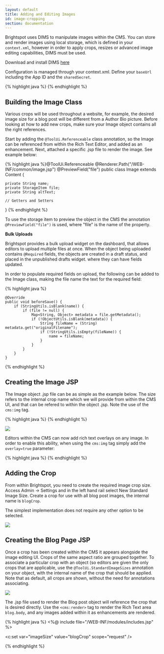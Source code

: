 ```yaml
---
layout: default
title: Adding and Editing Images
id: image-cropping
section: documentation
---
```


<div markdown="1" class="span12">

Brightspot uses DIMS to manipulate images within the CMS. You can store and render images using local storage, which is defined in your `context.xml`, however in order to apply crops, resizes or advanced image editing capabilities, DIMS must be used.

Download and install DIMS [here](https://github.com/beetlebugorg/mod_dims)

Configuration is managed through your context.xml. Define your `baseUrl` including the App ID and the `sharedSecret`.

<div class="highlight">{% highlight java %}
<!-- DIMs -->
<Environment name="dari/defaultImageEditor" override="false" type="java.lang.String" value="dims" />
<Environment name="dari/imageEditor/dims/class" override="false" type="java.lang.String" value="com.psddev.dari.util.DimsImageEditor" />
<Environment name="dari/imageEditor/dims/baseUrl" override="false" type="java.lang.String" value="http://example.com/dims4/APP_ID" />
<Environment name="dari/imageEditor/dims/sharedSecret" override="false" type="java.lang.String" value="S3cret_H3re" />
<Environment name="dari/imageEditor/dims/quality" override="false" type="java.lang.Integer" value="90" />
{% endhighlight %}</div>

## Building the Image Class

Various crops will be used throughout a website, for example, the desired image size for a blog post will be different from a Author Bio picture. Before looking at how to add new crops, make sure your Image object contains all the right references.

Start by adding the `@ToolUi.Referenceable` class annotation, so the Image can be referenced from within the Rich Text Editor, and added as an enhancement. Next, attached a specific .jsp file to render the image. See example below:

<div class="highlight">{% highlight java %}@ToolUi.Referenceable
@Renderer.Path("/WEB-INF/common/image.jsp")
@PreviewField("file")
public class Image extends Content {

	private String name;
	private StorageItem file;
	private String altText;

	// Getters and Setters
}
{% endhighlight %}</div>

To use the storage item to preview the object in the CMS the annotation `@PreviewField("file")` is used, where "file" is the name of the property.

**Bulk Uploads**

Brightspot provides a bulk upload widget on the dashboard, that allows editors to upload multiple files at once. When the object being uploaded contains `@Required` fields, the objects are created in a draft status, and placed in the unpublished drafts widget. where they can have fields updated.

In order to populate required fields on upload, the following can be added to the Image class, making the file name the text for the required field:

<div class="highlight">
{% highlight java %}

    @Override
    public void beforeSave() {
        if (StringUtils.isBlank(name)) {
            if (file != null) {
                Map<String, Object> metadata = file.getMetadata();
                if (!ObjectUtils.isBlank(metadata)) {
                    String fileName = (String) metadata.get("originalFilename");
                    if (!StringUtils.isEmpty(fileName)) {
                        name = fileName;
                    }
                }
            }
        }
    }
{% endhighlight %}
</div>


## Creating the Image JSP

The Image object .jsp file can be as simple as the example below. The size refers to the internal crop name which we will provide from within the CMS UI, and that can be refered to within the object .jsp. Note the use of the `cms:img` tag.

<div class="highlight">{% highlight java %}
<cms:img src="${content}" size="${imageSize}" alt="${content.altText}" />
{% endhighlight %}</div>

![](http://cdn.psddev.com/88/07/ee4cb627440e9c6e1fedcace1cab/text-overlay-20.55.44%20AM.png)

Editors within the CMS can now add rich text overlays on any image. In order to enable this ability, when using the `cms:img` tag simply add the `overlay=true` parameter:

<div class="highlight">{% highlight java %}
<cms:img src="${content.leadImage}" size="productLeadImage" overlay="true" />
{% endhighlight %}</div>

## Adding the Crop

From within Brightspot, you need to create the required image crop size. Access Admin -> Settings and in the left hand rail select New Standard Image Size. Create a crop for use with all blog post images, the internal name is `blogCrop`.

The simplest implementation does not require any other option to be selected.

![](http://docs.Brightspot.s3.amazonaws.com/new-crop.png)


## Creating the Blog Page JSP

Once a crop has been created within the CMS it appears alongside the image editing UI. Crops of the same aspect ratio are grouped together. To associate a particular crop with an object (so editors are given the only crops that are applicable, use the `@ToolUi.StandardImageSizes` annotation on your object, with the internal name of the crop that should be applied. Note that as default, all crops are shown, without the need for annotations associating.

![](http://docs.brightspot.s3.amazonaws.com/image_crop_ui_2.1.png)

The .jsp file used to render the Blog post object will reference the crop that is desired directly. Use the `<cms:render>` tag to render the Rich Text area `blog.body`, and any images added within it as enhancements are rendered.

<div class="highlight">{% highlight java %}
<%@ include file="/WEB-INF/modules/includes.jsp" %>

<c:set var="imageSize" value="blogCrop" scope="request" />

<div>
<cms:render value="${blog.body}" />
</div>
{% endhighlight %}</div>